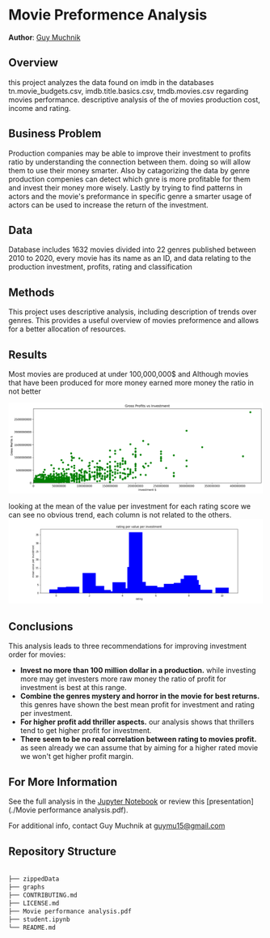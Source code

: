 
# Movie Preformence Analysis

**Author**: [Guy Muchnik](mailto:guymu15@gmail.com)

## Overview

this project analyzes the data found on imdb in the databases tn.movie_budgets.csv, imdb.title.basics.csv, tmdb.movies.csv regarding movies performance. descriptive analysis of the of movies production cost, income and rating.
## Business Problem


Production companies may be able to improve their investment to profits ratio by understanding the connection between them. doing so will allow them to use their money smarter. Also by catagorizing the data by genre production compenies can detect which gnre is more profitable for them and invest their money more wisely. Lastly by trying to find patterns in actors and the movie's preformance in specific genre a smarter usage of actors can be used to increase the return of the investment.

## Data

Database includes 1632 movies divided into 22 genres published between 2010 to 2020, every movie has its name as an ID, and data relating to the production investment, profits, rating and classification  

## Methods

This project uses descriptive analysis, including description of trends over genres. This provides a useful overview of movies preformence and allows for a better allocation of resources. 

## Results

Most movies are produced at under 100,000,000$ and Although movies that have been produced for more money earned more money the ratio in not better


![Gross_Profits_vs_Investment](./graphs/Gross_Profits_vs_Investment.png)

looking at the mean of the value per investment for each rating score  we can see no obvious trend, each column is not related to the others. 
![Rating_per_value_per_investment.png](./graphs/Rating_per_value_per_investment.png)

## Conclusions

This analysis leads to three recommendations for improving investment order for movies:

- **Invest no more than 100 million dollar in a production.** while investing more may get investers  more raw money the ratio of profit for investment is best at this range.
- **Combine the genres mystery and horror in the movie for best returns.** this genres have shown the best mean profit for investment and rating per investment.  
- **For higher profit add thriller aspects.** our analysis shows that thrillers tend to get higher profit for investment.
- **There seem to be no real correlation between rating to movies profit.** as seen already we can assume that by aiming for a higher rated movie we won't get higher profit margin.


## For More Information

See the full analysis in the [Jupyter Notebook](./student.ipynb) or review this [presentation](./Movie performance analysis.pdf).

For additional info, contact Guy Muchnik at [guymu15@gmail.com](mailto:guymu15@gmail.com)


## Repository Structure

```

├── zippedData
├── graphs
├── CONTRIBUTING.md
├── LICENSE.md
├── Movie performance analysis.pdf
├── student.ipynb
└── README.md
```